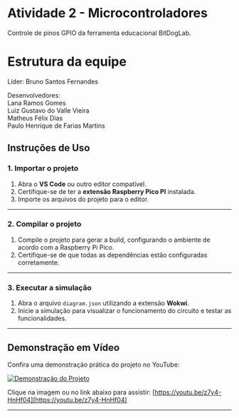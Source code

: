 # Atividade 2 - Microcontroladores

Controle de pinos GPIO da ferramenta educacional BitDogLab. 

# Estrutura da equipe

Líder: Bruno Santos Fernandes

Desenvolvedores:<br>
Lana Ramos Gomes<br>
Luiz Gustavo do Valle Vieira<br>
Matheus Félix Dias<br>
Paulo Henrique de Farias Martins<br>
## Instruções de Uso

### **1. Importar o projeto**
1. Abra o **VS Code** ou outro editor compatível.
2. Certifique-se de ter a **extensão Raspberry Pico PI** instalada.
3. Importe os arquivos do projeto para o editor.

---

### **2. Compilar o projeto**
1. Compile o projeto para gerar a build, configurando o ambiente de acordo com a Raspberry Pi Pico.
2. Certifique-se de que todas as dependências estão configuradas corretamente.

---

### **3. Executar a simulação**
1. Abra o arquivo `diagram.json` utilizando a extensão **Wokwi**.
2. Inicie a simulação para visualizar o funcionamento do circuito e testar as funcionalidades.

---

## Demonstração em Vídeo

Confira uma demonstração prática do projeto no YouTube:

[![Demonstração do Projeto](https://img.youtube.com/vi/z7y4-HnHf04/0.jpg)](https://www.youtube.com/watch?v=z7y4-HnHf04)

Clique na imagem ou no link abaixo para assistir:
[https://youtu.be/z7y4-HnHf04](https://youtu.be/z7y4-HnHf04)

---

